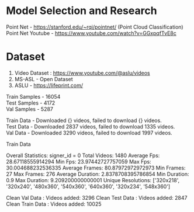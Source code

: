 # Model Selection and Research
Point Net - https://stanford.edu/~rqi/pointnet/  (Point Cloud Classification) <br>
Point Net Youtube - https://www.youtube.com/watch?v=GGxpqfTvE8c <br>

# Dataset
1. Video Dataset : https://www.youtube.com/@aslu/videos
2. MS-ASL - Open Dataset
3. ASLU - https://lifeprint.com/

Train Samples - 16054 <br>
Test Samples - 4172<br>
Val Samples - 5287

Train Data - Downloaded {} videos, failed to download {} videos.</br> 
Test Data - Downloaded 2837 videos, failed to download 1335 videos.</br>
Val Data - Downloaded 3290 videos, failed to download 1997 videos.</br>

Train Data

Overall Statistics: signer_id = 0
Total Videos: 1480
Average Fps: 28.67118555914294
Min Fps: 23.97442727757059
Max Fps: 30.004688232536335
Average Frames: 80.87972972972973
Min Frames: 27
Max Frames: 276
Average Duration: 2.8378708395786854
Min Duration: 0.9
Max Duration: 9.209200000000001
Unique Resolutions: ['320x218', '320x240', '480x360', '540x360', '640x360', '320x234', '548x360']

Clean Val Data : Videos added: 3296
Clean Test Data : Videos added: 2847
Clean Train Data : Videos added: 10025